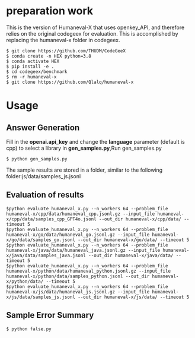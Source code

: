 # preparation work
This is the version of Humaneval-X that uses openkey_API, and therefore relies on the original codegeex for evaluation. This is accomplished by replacing the humaneval-x folder in codegeex.

```
$ git clone https://github.com/THUDM/CodeGeeX
$ conda create -n HEX python=3.8
$ conda activate HEX
$ pip install -e .
$ cd codegeex/benchmark
$ rm -r humaneval-x
$ git clone https://github.com/Qlalq/humaneval-x
```

# Usage
## Answer Generation
Fill in the **openai.api_key** and change the **language** parameter (default is cpp) to select a library in **gen_samples.py**,Run gen_samples.py

``$ python gen_samples.py``

The sample results are stored in a folder, similar to the following folder:js/data/samples_js.jsonl

## Evaluation of results
```
$python evaluate_humaneval_x.py --n_workers 64 --problem_file humaneval-x/cpp/data/humaneval_cpp.jsonl.gz --input_file humaneval-x/cpp/data/samples_cpp_GPT4o.jsonl --out_dir humaneval-x/cpp/data/ --timeout 5
$python evaluate_humaneval_x.py --n_workers 64 --problem_file humaneval-x/go/data/humaneval_go.jsonl.gz --input_file humaneval-x/go/data/samples_go.jsonl --out_dir humaneval-x/go/data/ --timeout 5
$python evaluate_humaneval_x.py --n_workers 64 --problem_file humaneval-x/java/data/humaneval_java.jsonl.gz --input_file humaneval-x/java/data/samples_java.jsonl --out_dir humaneval-x/java/data/ --timeout 5
$python evaluate_humaneval_x.py --n_workers 64 --problem_file humaneval-x/python/data/humaneval_python.jsonl.gz --input_file humaneval-x/python/data/samples_python.jsonl --out_dir humaneval-x/python/data/ --timeout 5
$python evaluate_humaneval_x.py --n_workers 64 --problem_file humaneval-x/js/data/humaneval_js.jsonl.gz --input_file humaneval-x/js/data/samples_js.jsonl --out_dir humaneval-x/js/data/ --timeout 5
```

## Sample Error Summary
``$ python false.py``